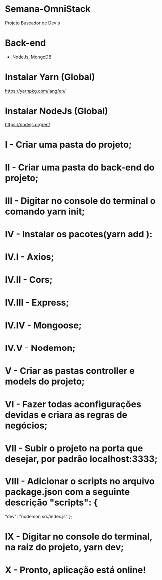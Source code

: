 # Semana-OmniStack

Projeto Buscador de Dev's

# Back-end
- NodeJs, MongoDB

# Instalar Yarn (Global)
https://yarnpkg.com/lang/en/
# Instalar NodeJs (Global)
https://nodejs.org/en/

# I - Criar uma pasta do projeto; 
# II - Criar uma pasta do back-end do projeto;
# III - Digitar no console do terminal o comando yarn init;
# IV - Instalar os pacotes(yarn add <pacote>):
# IV.I - Axios;
# IV.II - Cors;
# IV.III - Express;
# IV.IV - Mongoose;
# IV.V - Nodemon;
# V - Criar as pastas controller e models do projeto;
# VI - Fazer todas aconfigurações devidas e criara as regras de negócios;
# VII - Subir o projeto na porta que desejar, por padrão localhost:3333;
# VIII - Adicionar o scripts no arquivo package.json com a seguinte descrição "scripts": {
  "dev": "nodemon src/index.js"
};
# IX - Digitar no console do terminal, na raiz do projeto, yarn dev;
# X - Pronto, aplicação está online!
